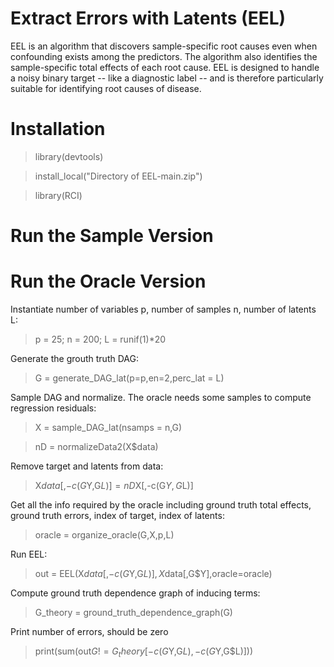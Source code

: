# Extract Errors with Latents (EEL)

EEL is an algorithm that discovers sample-specific root causes even when confounding exists among the predictors. The algorithm also identifies the sample-specific total effects of each root cause. EEL is designed to handle a noisy binary target -- like a diagnostic label -- and is therefore particularly suitable for identifying root causes of disease.

# Installation

> library(devtools)

> install_local("Directory of EEL-main.zip")

> library(RCI)

# Run the Sample Version

# Run the Oracle Version

Instantiate number of variables p, number of samples n, number of latents L:
> p = 25; n = 200; L = runif(1)*20

Generate the grouth truth DAG:
> G = generate_DAG_lat(p=p,en=2,perc_lat = L)
 
Sample DAG and normalize. The oracle needs some samples to compute regression residuals:
> X = sample_DAG_lat(nsamps = n,G)

> nD = normalizeData2(X$data) 

Remove target and latents from data:
> X$data[,-c(G$Y,G$L)] = nD$X[,-c(G$Y,G$L)]
 
Get all the info required by the oracle including ground truth total effects, ground truth errors, index of target, index of latents:
> oracle = organize_oracle(G,X,p,L)

Run EEL:
> out = EEL(X$data[,-c(G$Y,G$L)],X$data[,G$Y],oracle=oracle) 
 
Compute ground truth dependence graph of inducing terms:
> G_theory = ground_truth_dependence_graph(G)

Print number of errors, should be zero
> print(sum(out$G != G_theory[-c(G$Y,G$L),-c(G$Y,G$L)])) 
